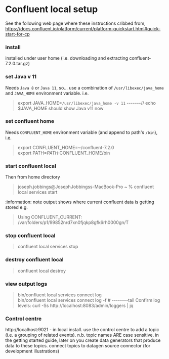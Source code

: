 # Confluent local setup
See the following web page where these instructions cribbed from,
https://docs.confluent.io/platform/current/platform-quickstart.html#quick-start-for-cp

### install
installed under user home (i.e. downloading and extracting confluent-7.2.0.tar.gz)
### set Java v 11
Needs `Java 8` or `Java 11`, so... use a combination of `/usr/libexec/java_home` and `JAVA_HOME` environment variable. i.e.
> export JAVA_HOME=`/usr/libexec/java_home -v 11` -------// echo $JAVA_HOME  should show Java v11 now  
### set confluent home
Needs `CONFLUENT_HOME` environment variable (and append to path's `/bin`), i.e.
> export CONFLUENT_HOME=~/confluent-7.2.0  
> export PATH=$PATH:$CONFLUENT_HOME/bin
### start  confluent local
Then from home directory
> joseph.jobbings@JosephJobbingss-MacBook-Pro ~ % confluent local services start         

:information: note output shows where current confluent data is getting stored
e.g.
> Using CONFLUENT_CURRENT: /var/folders/p1/99852nrd7xn0fjqkp8gfk6rh0000gn/T
### stop confluent local
> confluent local services stop
### destroy confluent local
> confluent local destroy
### view output logs
> bin/confluent local services connect log  
> bin/confluent local services connect log -f  # --------tail
Confirm log levels: curl -Ss http://localhost:8083/admin/loggers | jq


### Control centre
http://localhost:9021 - in local install.  use the control centre to add a topic (i.e. a grouping of related events).  n.b. topic names ARE case sensitive.  in the getting started guide, later on you create data generators that produce data to these topics.
connect topics to datagen source connector (for development illustrations)
